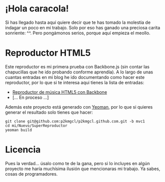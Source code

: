 # ¡Hola caracola!

Si has llegado hasta aquí quiere decir que te has tomado la molestia de indagar un poco en mi trabajo. Solo por eso has ganado una preciosa carita sonriente: ^^. Pero pongámonos serios, porque aquí empieza el meollo.

# Reproductor HTML5

Este reproductor es mi primera prueba con Backbone.js (sin contar las chapucillas que he ido probando conforme aprendía). A lo largo de unas cuantas entradas en mi blog he ido documentando como hacer este reproductor, por lo que si te interesa aqui tienes la lista de entradas:

 - [Reproductor de música HTML5 con Backbone](http://www.p2kmgcl.com/2013/01/mvc-iintroduccion-y-parte-1-songmodel.html)
 - [... En proceso ...]

Además este proyecto está generado con [Yeoman](http://yeoman.io/), por lo que si quieres generar el resultado solo tienes que hacer:

    git clone git@github.com:p2kmgcl/p2kmgcl.github.com.git -b mvc1
    cd mi/Nuevo/SuperReproductor
    yeoman build

# Licencia

Pues la verdad... úsalo como te de la gana, pero si lo incluyes en algún proyecto me haría muchísima ilusión que mencionaras mi trabajo. Ya sabes, cosas de programadores.
